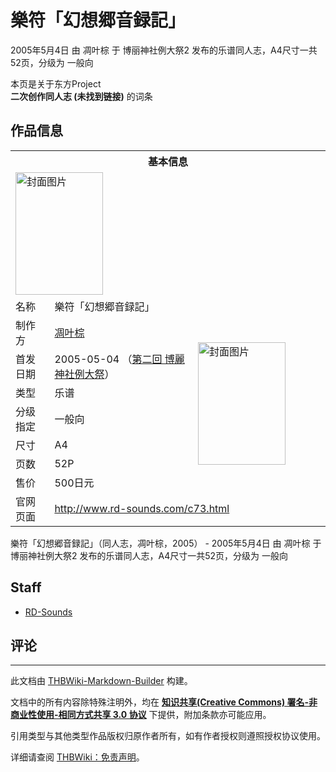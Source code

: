 # 樂符「幻想郷音録記」

<!-- source html: G:\repos\THBWiki-Markdown-Builder\THBWikiMarkdown\Temp\main\9\9f\ns0%3A%E6%A8%82%E7%AC%A6%E3%80%8C%E5%B9%BB%E6%83%B3%E9%83%B7%E9%9F%B3%E9%8C%B2%E8%A8%98%E3%80%8D.html -->

2005年5月4日 由 凋叶棕 于 博丽神社例大祭2 发布的乐谱同人志，A4尺寸一共52页，分级为 一般向

本页是关于东方Project  
 **二次创作同人志 (未找到链接)** 的词条
## 作品信息

<table><tbody><tr><th colspan="3">基本信息</th></tr><tr><td class="cover-artwork-mobile" colspan="2"><a href="./文件-樂符「幻想郷音録記」封面.png.md" class="image" title="封面图片"><img alt="封面图片" src="https://upload.thwiki.cc/thumb/7/70/%E6%A8%82%E7%AC%A6%E3%80%8C%E5%B9%BB%E6%83%B3%E9%83%B7%E9%9F%B3%E9%8C%B2%E8%A8%98%E3%80%8D%E5%B0%81%E9%9D%A2.png/140px-%E6%A8%82%E7%AC%A6%E3%80%8C%E5%B9%BB%E6%83%B3%E9%83%B7%E9%9F%B3%E9%8C%B2%E8%A8%98%E3%80%8D%E5%B0%81%E9%9D%A2.png" decoding="async" loading="lazy" width="140" height="196" srcset="https://upload.thwiki.cc/thumb/7/70/%E6%A8%82%E7%AC%A6%E3%80%8C%E5%B9%BB%E6%83%B3%E9%83%B7%E9%9F%B3%E9%8C%B2%E8%A8%98%E3%80%8D%E5%B0%81%E9%9D%A2.png/211px-%E6%A8%82%E7%AC%A6%E3%80%8C%E5%B9%BB%E6%83%B3%E9%83%B7%E9%9F%B3%E9%8C%B2%E8%A8%98%E3%80%8D%E5%B0%81%E9%9D%A2.png 1.5x, https://upload.thwiki.cc/thumb/7/70/%E6%A8%82%E7%AC%A6%E3%80%8C%E5%B9%BB%E6%83%B3%E9%83%B7%E9%9F%B3%E9%8C%B2%E8%A8%98%E3%80%8D%E5%B0%81%E9%9D%A2.png/281px-%E6%A8%82%E7%AC%A6%E3%80%8C%E5%B9%BB%E6%83%B3%E9%83%B7%E9%9F%B3%E9%8C%B2%E8%A8%98%E3%80%8D%E5%B0%81%E9%9D%A2.png 2x" data-file-width="1299" data-file-height="1813"></a></td>
</tr><tr><td class="label">名称</td><td colspan="2"> 樂符「幻想郷音録記」 </td></tr><tr><td class="label">制作方</td><td><a href="./凋叶棕.md" title="凋叶棕">凋叶棕</a></td><td class="cover-artwork" rowspan="7" style="min-width:196px;"><a href="./文件-樂符「幻想郷音録記」封面.png.md" class="image" title="封面图片"><img alt="封面图片" src="https://upload.thwiki.cc/thumb/7/70/%E6%A8%82%E7%AC%A6%E3%80%8C%E5%B9%BB%E6%83%B3%E9%83%B7%E9%9F%B3%E9%8C%B2%E8%A8%98%E3%80%8D%E5%B0%81%E9%9D%A2.png/140px-%E6%A8%82%E7%AC%A6%E3%80%8C%E5%B9%BB%E6%83%B3%E9%83%B7%E9%9F%B3%E9%8C%B2%E8%A8%98%E3%80%8D%E5%B0%81%E9%9D%A2.png" decoding="async" loading="lazy" width="140" height="196" srcset="https://upload.thwiki.cc/thumb/7/70/%E6%A8%82%E7%AC%A6%E3%80%8C%E5%B9%BB%E6%83%B3%E9%83%B7%E9%9F%B3%E9%8C%B2%E8%A8%98%E3%80%8D%E5%B0%81%E9%9D%A2.png/211px-%E6%A8%82%E7%AC%A6%E3%80%8C%E5%B9%BB%E6%83%B3%E9%83%B7%E9%9F%B3%E9%8C%B2%E8%A8%98%E3%80%8D%E5%B0%81%E9%9D%A2.png 1.5x, https://upload.thwiki.cc/thumb/7/70/%E6%A8%82%E7%AC%A6%E3%80%8C%E5%B9%BB%E6%83%B3%E9%83%B7%E9%9F%B3%E9%8C%B2%E8%A8%98%E3%80%8D%E5%B0%81%E9%9D%A2.png/281px-%E6%A8%82%E7%AC%A6%E3%80%8C%E5%B9%BB%E6%83%B3%E9%83%B7%E9%9F%B3%E9%8C%B2%E8%A8%98%E3%80%8D%E5%B0%81%E9%9D%A2.png 2x" data-file-width="1299" data-file-height="1813"></a></td>
</tr><tr><td class="label">首发日期</td><td>2005-05-04&#160;（<a href="/展会作品列表?e=%E5%8D%9A%E4%B8%BD%E7%A5%9E%E7%A4%BE%E4%BE%8B%E5%A4%A7%E7%A5%AD%232">第二回 博麗神社例大祭</a>）</td></tr><tr><td class="label">类型</td><td>乐谱</td></tr><tr><td class="label">分级指定</td><td>一般向</td></tr><tr><td class="label">尺寸</td><td>A4</td></tr><tr><td class="label">页数</td><td>52P</td></tr><tr><td class="label">售价</td><td>500日元</td></tr>
<tr><td class="label">官网页面</td><td colspan="2"><a rel="nofollow" class="external free" href="http://www.rd-sounds.com/c73.html">http://www.rd-sounds.com/c73.html</a></td></tr></tbody></table>

樂符「幻想郷音録記」（同人志，凋叶棕，2005） - 2005年5月4日 由 凋叶棕 于 博丽神社例大祭2 发布的乐谱同人志，A4尺寸一共52页，分级为 一般向
## Staff
- [RD-Sounds](./RD-Sounds.md)

## 评论




---

此文档由 [THBWiki-Markdown-Builder](https://github.com/Delsin-Yu/THBWiki-Markdown-Builder) 构建。

文档中的所有内容除特殊注明外，均在 [**知识共享(Creative Commons) 署名-非商业性使用-相同方式共享 3.0 协议**](https://creativecommons.org/licenses/by-sa/3.0/deed.zh-hans) 下提供，附加条款亦可能应用。

引用类型与其他类型作品版权归原作者所有，如有作者授权则遵照授权协议使用。

详细请查阅 [THBWiki：免责声明](https://thbwiki.cc/THBWiki:%E5%85%8D%E8%B4%A3%E5%A3%B0%E6%98%8E)。

